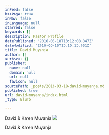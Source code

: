 ```yaml
---
inFeed: false
hasPage: true
inNav: false
inLanguage: null
starred: false
keywords: []
description: Pastor Profile
datePublished: '2016-03-18T13:12:08.847Z'
dateModified: '2016-03-18T13:10:13.081Z'
title: David Muyanja
author: []
authors: []
publisher:
  name: null
  domain: null
  url: null
  favicon: null
sourcePath: _posts/2016-03-18-david-muyanja.md
published: true
url: david-muyanja/index.html
_type: Blurb

---
```

David & Karen Muyanja
![](https://the-grid-user-content.s3-us-west-2.amazonaws.com/14d1169c-05d0-4f76-aed5-e453901e8f22.png)

David & Karen Muyanja